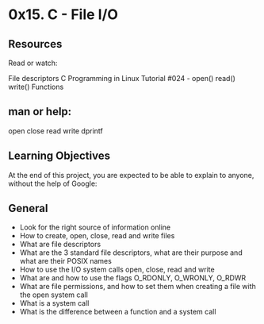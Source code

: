 # 0x15. C - File I/O

## Resources
Read or watch:

File descriptors
C Programming in Linux Tutorial #024 - open() read() write() Functions

## man or help:

open
close
read
write
dprintf

## Learning Objectives
At the end of this project, you are expected to be able to explain to anyone, without the help of Google:

## General
+ Look for the right source of information online
+ How to create, open, close, read and write files
+ What are file descriptors
+ What are the 3 standard file descriptors, what are their purpose and what are their POSIX names
+ How to use the I/O system calls open, close, read and write
+ What are and how to use the flags O_RDONLY, O_WRONLY, O_RDWR
+ What are file permissions, and how to set them when creating a file with the open system call
+ What is a system call
+ What is the difference between a function and a system call
